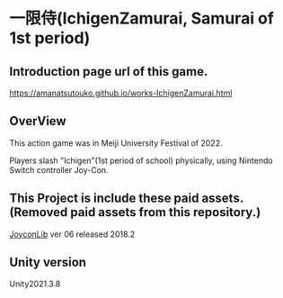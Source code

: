 # 一限侍(IchigenZamurai, Samurai of 1st period)

## Introduction page url of this game.
https://amanatsutouko.github.io/works-IchigenZamurai.html

## OverView
This action game was in Meiji University Festival of 2022.

Players slash "Ichigen"(1st period of school) physically, using Nintendo Switch controller Joy-Con.

## This Project is include these paid assets.(Removed paid assets from this repository.)
[JoyconLib](https://github.com/Looking-Glass/JoyconLib) ver 06 released 2018.2

## Unity version
Unity2021.3.8

